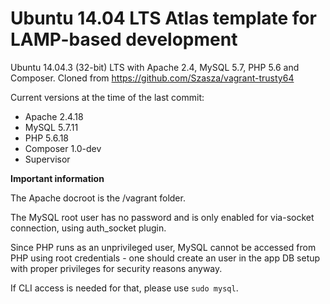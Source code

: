 # Ubuntu 14.04 LTS Atlas template for LAMP-based development

Ubuntu 14.04.3 (32-bit) LTS with Apache 2.4, MySQL 5.7, PHP 5.6 and Composer. Cloned from https://github.com/Szasza/vagrant-trusty64

Current versions at the time of the last commit:

- Apache 2.4.18
- MySQL 5.7.11
- PHP 5.6.18
- Composer 1.0-dev
- Supervisor

**Important information**

The Apache docroot is the /vagrant folder.

The MySQL root user has no password and is only enabled for via-socket connection, using auth_socket plugin.

Since PHP runs as an unprivileged user, MySQL cannot be accessed from PHP using root credentials - one should create an user in the app DB setup with proper privileges for security reasons anyway.

If CLI access is needed for that, please use `sudo mysql`.
